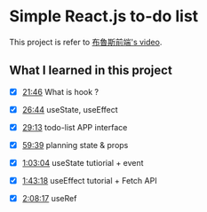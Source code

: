 # Simple React.js to-do list 

This project is refer to [布魯斯前端's video](https://youtu.be/zqV7NIFGDrQ).

## What I learned in this project

- [x] [21:46](https://www.youtube.com/watch?v=zqV7NIFGDrQ&t=1306s) What is hook ?
- [x] [26:44](https://www.youtube.com/watch?v=zqV7NIFGDrQ&t=1604s) useState, useEffect 
- [x] [29:13](https://www.youtube.com/watch?v=zqV7NIFGDrQ&t=1753s) todo-list APP interface
- [x] [59:39](https://www.youtube.com/watch?v=zqV7NIFGDrQ&t=3579s) planning state & props 
- [x] [1:03:04](https://www.youtube.com/watch?v=zqV7NIFGDrQ&t=3784s) useState tutiorial + event
- [x] [1:43:18](https://www.youtube.com/watch?v=zqV7NIFGDrQ&t=6198s) useEffect tutorial + Fetch API 
- [x] [2:08:17](https://www.youtube.com/watch?v=zqV7NIFGDrQ&t=7697s) useRef 

